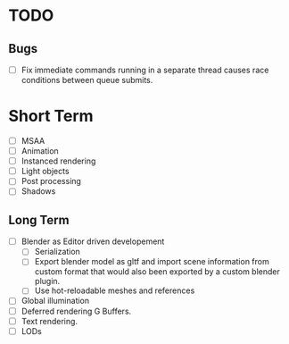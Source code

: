 # TODO

## Bugs

- [ ] Fix immediate commands running in a separate thread causes race conditions between queue submits.

# Short Term

- [ ] MSAA
- [ ] Animation
- [ ] Instanced rendering
- [ ] Light objects
- [ ] Post processing
- [ ] Shadows

## Long Term

- [ ] Blender as Editor driven developement
  - [ ] Serialization
  - [ ] Export blender model as gltf and import scene information from custom format that
        would also been exported by a custom blender plugin.
  - [ ] Use hot-reloadable meshes and references

- [ ] Global illumination
- [ ] Deferred rendering G Buffers.
- [ ] Text rendering.
- [ ] LODs
